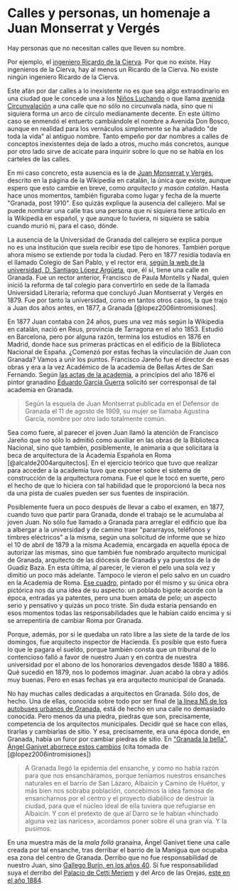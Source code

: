 # Calles y personas, un homenaje a Juan Monserrat y Vergés

Hay personas que no necesitan calles que lleven su nombre.

Por ejemplo,
el
[ingeniero Ricardo de la Cierva](https://www.change.org/p/ayuntamiento-de-granada-llamar-arquitecto-juan-montserrat-verg%C3%A9s-a-la-calle-ingeniero-ricardo-de-la-cierva). Por
que no existe. Hay ingenieros de la Cierva, hay al menos un Ricardo de
la Cierva. No existe ningún ingeniero Ricardo de la Cierva. 

Este afán por dar calles a lo inexistente no es que sea algo
extraodinario en una ciudad que le concede una a
los
[Niños Luchando](http://granadaimedia.com/calle-ninos-luchando-granada/) o
que
llama
[avenida Circunvalación](http://granada.callejero.net/calle-de-la-circunvalacion-zaidin.html) a
una calle que no sólo no circunvala nada, sino que ni siquiera forma
un arco de círculo medianamente decente. En este último caso se
enmendó el entuerto cambiándole el nombre a Avenida Don Bosco, aunque
en realidad para los vernáculos simplemente se ha añadido "de toda la
vida" al antiguo nombre. Tanto empeño por dar nombres a calles de
conceptos inexistentes deja de lado a otros, mucho más
concretos, aunque por otro lado sirve de acicate para inquirir sobre
lo que no se habla en los carteles de las calles.

En mi caso concreto, esta ausencia es la
de
[Juan Monserrat y Vergés](https://ca.wikipedia.org/wiki/Joan_Montserrat_Verg%C3%A9s),
descrito en la página de la Wikipedia en catalán, la única que existe,
aunque espero que esto cambie en breve, como *arquitecto y masón
catalán*. Hasta hace unos momentos, también figuraba como lugar y
fecha de la muerte "Granada, post 1910". Eso quizás explique la
ausencia del callejero. Mal se puede nombrar una calle tras una
persona que ni siquiera tiene artículo en la Wikipedia en español, y
que aunque lo tuviera, ni siquiera se sabía cuando murió ni, para el
caso, dónde. 

La ausencia de la Universidad de Granada del callejero se explica
porque no es una institución que suela recibir ese tipo de
honores. También porque ahora mismo se extiende por toda la
ciudad. Pero en 1877 residía todavía en el llamado Colegio de San
Pablo, y el rector era, [según la web de la universidad,  D. Santiago López Argüeta](http://www.ugr.es/~archivo/sigloxix.htm), que, 
él sí, tiene una calle en Granada. Fue un rector anterior, Francisco
de Paula Montells y Nadal, quien inició la reforma de tal colegio para
convertirlo en sede de la llamada Universidad Literaria; reforma que
concluyó Juan Montserrat y Vergés en 1879. Fue por tanto la
universidad, como en tantos otros casos, la que trajo a Juan dos años
antes, en 1877, a Granada [@lopez2006intromisiones].

En 1877 Juan contaba con 24 años, pues una vez más según la Wikipedia
en catalán, nació en Reus, provincia de Tarragona en el
año 1853. Estudió en Barcelona, pero por alguna razón, termina los
estudios en 1876 en Madrid, donde hace sus primeras prácticas en el
edificio de la Biblioteca Nacional de España. ¿Comenzó por estas
fechas la vinculación de Juan con Granada? Vamos a unir los
puntos. Francisco Jareño fue el director de esas obras y era a la vez
Académico de la academia de Bellas Artes de San
Fernando. Según
[las actas de la academia](http://www.cervantesvirtual.com/portales/bellas_artes_san_fernando/partes/248345/real-academia-de-bellas-artes-de-san-fernando-comision-de-arquitectura-libros-de-actas-1786-1959-160),
a principios del año 1876 el pintor
granadino
[Eduardo García Guerra](https://es.wikipedia.org/wiki/Eduardo_Garc%C3%ADa_Guerra) solicitó
ser corresponsal de tal academia en Granada. 

>Según la esquela de Juan Montserrat publicada en el Defensor de
>Granada el 11 de agosto de 1909, su mujer se llamaba Agustina
>García, nombre por otro lado totalmente común. 

Sea como fuere, al parecer el joven Juan llamó la atención de Francisco
Jareño que no sólo lo admitió como auxiliar en las obras de la
Biblioteca Nacional, sino que también, posiblemente, le animaría a que
solicitara la beca de arquitectura de la Academia Española en Roma
[@alcalde2004arquitectos]. En el ejercicio teórico que tuvo que
realizar para acceder a la academia tuvo que exponer sobre el sistema
de construcción de la arquitectura romana. Fue el que le tocó en
suerte, pero el hecho de que lo hiciera con tal habilidad que le
proporcionó la beca nos da una pista de cuales pueden ser sus fuentes
de inspiración. 

Posiblemente fuera un poco después de llevar a cabo el examen, en
1877, cuando tuvo que partir para Granada, donde el trabajo se le
acumulaba al joven Juan. No sólo fue llamado a Granada para arreglar el
edificio que iba a albergar a la universidad y de camino traer "pararrayos, teléfonos y
timbres eléctricos" a la misma, según una solicitud de informe que se
hizo el 10 de abril de 1879 a la misma Academia, encargada en aquella
época de autorizar las mismas, sino que también fue nombrado
arquitecto municipal de Granada, arquitecto de las diócesis de Granada
y ya puestos de la de Guadiz Baza. En esta última, al parecer, le
vieron el pelo una sola vez y dimitió un poco más adelante. Tampoco le
vieron el pelo salvo en un cuadro en la Academia de Roma. [Ese cuadro](http://www.elindependientedegranada.es/ciudadania/catalanes-que-hicieron-granada),
pintado por él mismo y su única obra pictórica nos da una idea de su
aspecto: un poblado bigote acorde con la época, entradas ya patentes,
pero una buen amata de pelo; un aspecto serio y pensativo y quizás un
poco triste. Sin duda estaría pensando en esos momentos todas las
responsabilidades que le habían caído encima y si se arrepentiría de
cambiar Roma por Granada.


Porque, además,
por si le quedaba un rato libre a las siete de la tarde de los
domingos, fue arquitecto inspector de Hacienda. Es posible que esto
fuera lo que le pagara el sueldo, porque también consta que un
tribunal de lo contencioso falló a favor de nuestro Juan y en contra
de nuestra universidad por el abono de los honorarios devengados desde
1880 a 1886. Qué sucedió en 1879, nos lo podemos imaginar. Juan acabó
la obra y adiós muy buenas. Pero en esas fechas ya era arquitecto
municipal de Granada. 

No hay muchas calles dedicadas a arquitectos en Granada. Sólo dos, de
hecho. Una de ellas, conocida sobre todo por ser final de [la línea N5
de los autobuses urbanos de Granada](http://www.movilidadgranada.com/bus_linea.php?idioma=es&linea=N5),
está de hecho en una calle no demasiado conocida. Pero menos da una
piedra, piedras que son, precisamente, competencia de los arquitectos
municipales. Decidir qué se hace con ellas, tirarlas y cambiarlas de
sitio. Y esa, precisamente, era una época donde, en Granada, había
un furor por cambiar piedras de sitio. En ["Granada la bella", Ángel
Ganivet aborrece estos cambios](https://es.wikisource.org/wiki/Granada_la_bella:_04)
(cita tomada de [@lopez2006intromisiones])

>A Granada llegó la epidemia del ensanche, y como no había razón para que nos ensancháramos, porque teníamos nuestros ensanches naturales en el barrio de San Lázaro, Albaicín y Camino de Huétor, y más bien nos sobraba población, concebimos la idea famosa de ensancharnos por el centro y el proyecto diabólico de destruir la ciudad, para que el núcleo ideal de ella tuviera que refugiarse en Albaicín. Y con el pretexto de que al Darro se le habían «hinchado alguna vez las narices», acordamos poner sobre él una gran vía. Y la pusimos.

En una muestra más de la *mala follá* granaína, Ángel Ganivet tiene
una calle creada por tal ensanche, tras derribar el barrio de la
Manigua que ocupaba esa zona del centro de Granada. Derribo que no fue
responsabilidad de nuestro Juan,
sino
[Gallego Burín, en los años 40](http://granadablogs.com/terecuerdo/2015/06/16/comienza-el-derribo-de-la-manigua/). Sí
fue responsabilidad suya el derribo
del
[Palacio de Cetti Meriem](http://legadonazari.blogspot.com.es/2016/02/casa-de-los-infantes-o-palacio-de-cetti.html) y
del Arco de las Orejas, [este en el año 1884](http://www.ra-bellasartesgranada.es/?cat=17).  


